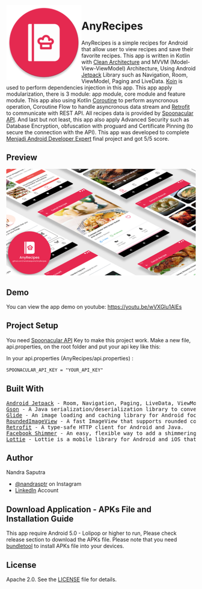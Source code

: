 <img height='200' src="app/src/main/res/mipmap-xxxhdpi/ic_anyrecipe_launcher_logo_round.png" align="left">

# AnyRecipes
AnyRecipes is a simple recipes for Android that allow user to view recipes and save their favorite recipes. This app is written in Kotlin with <a href='https://blog.cleancoder.com/uncle-bob/2012/08/13/the-clean-architecture.html'>Clean Architecture</a> and MVVM (Model-View-ViewModel) Architecture, Using Android <a href='https://developer.android.com/jetpack'>Jetpack</a> Library such as Navigation, Room, ViewModel, Paging and LiveData. <a href='https://github.com/InsertKoinIO/koin'>Koin</a> is used to perform dependencies injection in this app. This app apply modularization, there is 3 module: app module, core module and feature module. This app also using Kotlin <a href='https://github.com/Kotlin/kotlinx.coroutines'>Coroutine</a> to perform asyncronous operation, Coroutine Flow to handle asyncronous data stream and <a href='https://square.github.io/retrofit/'>Retrofit</a> to communicate with REST API. All recipes data is provided by <a href='https://spoonacular.com/food-api/'>Spoonacular API</a>. And last but not least, this app also apply Advanced Security such as Database Encryption, obfuscation with proguard and Certificate Pinning (to secure the connection with the API). This app was developed to complete <a href='https://www.dicoding.com/academies/165'>Menjadi Android Developer Expert</a> final project and got 5/5 score.

## Preview
<p float="center">
  <img src="docs/AnyRecipes%20Presentation.png" width="1000" />
</p>

## Demo
You can view the app demo on youtube: https://youtu.be/wVXGlu1AlEs

## Project Setup

You need <a href='https://spoonacular.com/food-api'>Spoonacular API</a> Key to make this project work. Make a new file, api.properties, on the root folder and put your api key like this:

In your api.properties (AnyRecipes/api.properties) :

```xml
SPOONACULAR_API_KEY = "YOUR_API_KEY"
```

## Built With

<pre>
<a href='https://developer.android.com/jetpack'>Android Jetpack</a> - Room, Navigation, Paging, LiveData, ViewModel, Hilt etc.
<a href='https://github.com/google/gson'>Gson</a> - A Java serialization/deserialization library to convert Java Objects into JSON and back.
<a href='https://github.com/bumptech/glide'>Glide</a> - An image loading and caching library for Android focused on smooth scrolling.
<a href='https://github.com/vinc3m1/RoundedImageView'>RoundedImageView</a> - A fast ImageView that supports rounded corners, ovals, and circles.
<a href='https://square.github.io/retrofit/'>Retrofit</a> - A type-safe HTTP client for Android and Java.
<a href='https://github.com/facebook/shimmer-android'>Facebook Shimmer</a> - An easy, flexible way to add a shimmering effect to any view in an Android app.
<a href='https://github.com/airbnb/lottie-android'>Lottie</a> - Lottie is a mobile library for Android and iOS that parses Adobe After Effects animations exported as json with Bodymovin and renders them natively on mobile.
</pre>

## Author

Nandra Saputra
* <a href='https://www.instagram.com/nandrasptr/'>@nandrasptr</a> on Instagram
* <a href='https://www.linkedin.com/in/nandra-saputra-b90b78157/'>LinkedIn</a> Account

## Download Application - APKs File and Installation Guide
This app require Android 5.0 - Lolipop or higher to run, Please check release section to download the APKs file. Please note that you need <a href='https://developer.android.com/studio/command-line/bundletool'>bundletool</a> to install APKs file into your devices.

## License

Apache 2.0. See the <a href='https://github.com/nandrasaputra/AnyRecipes/blob/master/LICENSE'>LICENSE</a> file for details.
